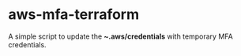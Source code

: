 # aws-mfa-terraform
A simple script to update the **~.aws/credentials** with temporary MFA credentials.
